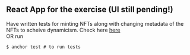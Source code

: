 ## React App for the exercise (UI still pending!)

Have written tests for minting NFTs along with changing metadata of the NFTs to acheive dynamicism. Check here [here](https://github.com/SairajK19/solana-fellowship-submissions/tree/main/week4/exercise/nft-marketplace/tests)<br>
OR run

```console
$ anchor test # to run tests
```

